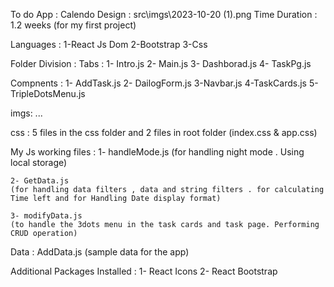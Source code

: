 To do App : Calendo
Design : src\imgs\2023-10-20 (1).png
Time Duration : 1.2 weeks (for my first project)

Languages :
    1-React Js Dom
    2-Bootstrap
    3-Css 

Folder Division :
Tabs :
    1- Intro.js
    2- Main.js
    3- Dashborad.js
    4- TaskPg.js

Compnents : 
    1- AddTask.js
    2- DailogForm.js
    3-Navbar.js
    4-TaskCards.js
    5-TripleDotsMenu.js

imgs:
...

css : 
    5 files in the css folder and 
    2 files in root folder (index.css & app.css)

My Js working files :
    1- handleMode.js 
    (for handling night mode . Using local storage)

    2- GetData.js
    (for handling data filters , data and string filters . for calculating Time left and for Handling Date display format)

    3- modifyData.js
    (to handle the 3dots menu in the task cards and task page. Performing CRUD operation)

Data : 
    AddData.js (sample data for the app)

Additional Packages Installed : 
    1- React Icons
    2- React Bootstrap        